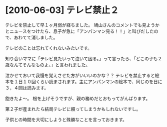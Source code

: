 # [2010-06-03] テレビ禁止２


テレビを禁止して早１ヶ月弱が経ちました。
鳩山さんのコメントでも見ようかとニュースをつけたら、息子が急に「アンパンマン見る！！」と叫びだしたので、あわてて消しました。

テレビのことは忘れてくれないみたいです。

知り合いママに「テレビ見たいって泣いて困る。」って言ったら、「どこの子も２歳なんてそんなものよ。」と言われました。

泣かせておいて我慢を覚えさせた方がいいいのかな？？
テレビを禁止すると絵本を１日１０回くらい読まされます。主にアンパンマンの絵本で、同じのを日に３，４回は読みます。

飽きたよ～。
根を上げそうですが、親の務めだとおもってがんばります。

第２子が産まれたら結局テレビに頼ってしまうかもしれないですし。

子供との時間を大切にしようと殊勝なことを言っておきます。
